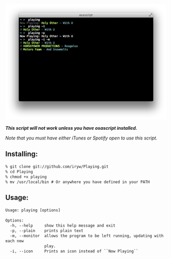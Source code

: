![colored output](https://github.com/iryw/Playing/raw/master/scrots/colored_output.png)

***This script will not work unless you have osascript installed.***

_Note that you must have either iTunes or Spotify open to use this script._

Installing:
-----------
~~~~~~
% git clone git://github.com/iryw/Playing.git
% cd Playing
% chmod +x playing
% mv /usr/local/bin # Or anywhere you have defined in your PATH
~~~~~~

Usage:
------
~~~~~~
Usage: playing [options]

Options:
  -h, --help     show this help message and exit
  -p, --plain    prints plain text
  -m, --monitor  allows the program to be left running, updating with each new
                 play.
  -i, --icon     Prints an icon instead of ``Now Playing``
~~~~~~
